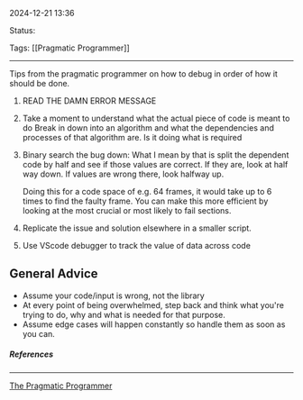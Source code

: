 2024-12-21 13:36

Status:

Tags: [[Pragmatic Programmer]]

---
Tips from the pragmatic programmer on how to debug in order of how it should be done.

1. READ THE DAMN ERROR MESSAGE
   
2. Take a moment to understand what the actual piece of code is meant to do
   Break in down into an algorithm and what the dependencies and processes of that algorithm are. Is it doing what is required
   
3. Binary search the bug down:
   What I mean by that is split the dependent code by half and see if those values are correct. If they are, look at half way down. If values are wrong there, look halfway up.
   
   Doing this for a code space of e.g. 64 frames, it would take up to 6 times to find the faulty frame. You can make this more efficient by looking at the most crucial or most likely to fail sections.
   
4. Replicate the issue and solution elsewhere in a smaller script.
   
5. Use VScode debugger to track the value of data across code

## General Advice

- Assume your code/input is wrong, not the library
- At every point of being overwhelmed, step back and think what you're trying to do, why and what is needed for that purpose.
- Assume edge cases will happen constantly so handle them as soon as you can.

##### References


----
[The Pragmatic Programmer](file:///C:/Users/Asus/Downloads/The%20Pragmatic%20Programmer%20Your%20Journey%20to%20Mastery,%2020th%20Anniversary%20Edition%20by%20Andrew%20Hunt%20David%20Hurst%20Thomas.pdf)